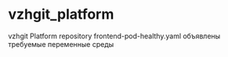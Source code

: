 # vzhgit_platform
vzhgit Platform repository
frontend-pod-healthy.yaml объявлены требуемые переменные среды
